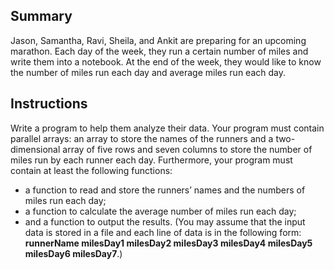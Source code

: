 ## Summary	
Jason, Samantha, Ravi, Sheila, and Ankit are preparing for an upcoming marathon. Each day of the week, they run a certain number of miles and write them into a notebook. At the end of the week, they would like to know the number of miles run each day and average miles run each day.
## Instructions 
Write a program to help them analyze their data. Your program must contain parallel arrays: an array to store the names of the runners and a two-dimensional array of five rows and seven columns to store the number of miles run by each runner each day. 
Furthermore, your program must contain at least the following functions: 
* a function to read and store the runners’ names and the numbers of miles run each day; 
* a function to calculate the average number of miles run each day; 
* and a function to output the results. 
(You may assume that the input data is stored in a file and each line of data is in the following form: **runnerName milesDay1 milesDay2 milesDay3 milesDay4 milesDay5 milesDay6 milesDay7**.)

